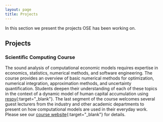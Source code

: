 ```yaml
---
layout: page
title: Projects
---
```


In this section we present the projects OSE has been working on.

## Projects

### Scientific Computing Course

The sound analysis of computational economic models requires expertise in economics, statistics, numerical methods, and software engineering. The course provides an overview of basic numerical methods for optimization, numerical integration, approximation methods, and uncertainty quantification. Students deepen their understanding of each of these topics in the context of a dynamic model of human capital accumulation using [respy](https://respy.readthedocs.io){:target="_blank"}. The last segment of the course welcomes several guest lecturers from the industry and other academic departments to present on how computational models are used in their everyday work. Please see our [course website](https://ose-scientific-computing.readthedocs.io){:target="_blank"} for details.

